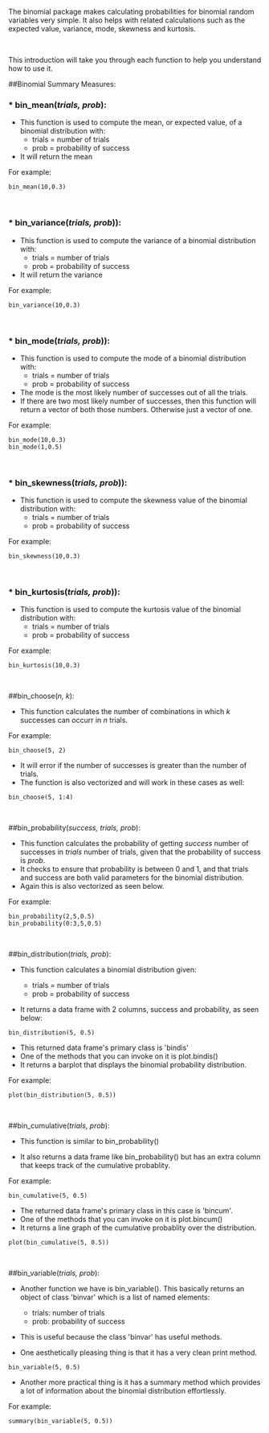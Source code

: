 
The binomial package makes calculating probabilities for binomial random variables very simple. It also helps with related calculations such as the expected value, variance, mode, skewness and kurtosis.

<br>

This introduction will take you through each function to help you understand how to use it.

##Binomial Summary Measures:

### * bin_mean(*trials, prob*):

* This function is used to compute the mean, or expected value, of a binomial distribution with:
    * trials = number of trials
    * prob = probability of success
* It will return the mean

For example:

```{r}
bin_mean(10,0.3)
```

<br>

### * bin_variance(*trials, prob*)):

* This function is used to compute the variance of a binomial distribution with:
    * trials = number of trials
    * prob = probability of success
* It will return the variance
    
For example:

```{r}
bin_variance(10,0.3)
```
    
<br>

### * bin_mode(*trials, prob*)):
* This function is used to compute the mode of a binomial distribution with:
    * trials = number of trials
    * prob = probability of success
* The mode is the most likely number of successes out of all the trials.
* If there are two most likely number of successes, then this function will return a vector of both those numbers. Otherwise just a vector of one.

For example:

```{r}
bin_mode(10,0.3)
bin_mode(1,0.5)
```

<br>

### * bin_skewness(*trials, prob*)):

* This function is used to compute the skewness value of the binomial distribution with:
    * trials = number of trials
    * prob = probability of success

For example:

```{r}
bin_skewness(10,0.3)
```

<br>

### * bin_kurtosis(*trials, prob*)):

* This function is used to compute the kurtosis value of the binomial distribution with:
    * trials = number of trials
    * prob = probability of success

For example:

```{r}
bin_kurtosis(10,0.3)
```

<br>

##bin_choose(*n, k*):

* This function calculates the number of combinations in which *k* successes can occurr in *n* trials.

For example:

```{r}
bin_choose(5, 2)
```

* It will error if the number of successes is greater than the number of trials.
* The function is also vectorized and will work in these cases as well:

```{r}
bin_choose(5, 1:4)
```

<br>

##bin_probability(*success, trials, prob*):
  * This function calculates the probability of getting *success* number of successes in *trials* number of trials, given that the probability of success is *prob*.
  * It checks to ensure that probability is between 0 and 1, and that trials and success are both valid parameters for the binomial distribution.
  * Again this is also vectorized as seen below.

For example:

```{r}
bin_probability(2,5,0.5)
bin_probability(0:3,5,0.5)
```

<br>

##bin_distribution(*trials, prob*):

* This function calculates a binomial distribution given:
   * trials = number of trials
   * prob = probability of success
   
* It returns a data frame with 2 columns, success and probability, as seen below:

```{r}
bin_distribution(5, 0.5)
```

* This returned data frame's primary class is 'bindis'
* One of the methods that you can invoke on it is plot.bindis()
* It returns a barplot that displays the binomial probability distribution.

For example:

```{r}
plot(bin_distribution(5, 0.5))
```

<br>

##bin_cumulative(*trials, prob*):

* This function is similar to bin_probability()

* It also returns a data frame like bin_probability() but has an extra column that keeps track of the cumulative probablity.

For example:

```{r}
bin_cumulative(5, 0.5)
```

* The returned data frame's primary class in this case is 'bincum'.
* One of the methods that you can invoke on it is plot.bincum()
* It returns a line graph of the cumulative probablity over the distribution.

```{r}
plot(bin_cumulative(5, 0.5))
```

<br>

##bin_variable(*trials, prob*):

* Another function we have is bin_variable(). This basically returns an object of class 'binvar' which is a list of named elements:
    * trials: number of trials
    * prob: probability of success
    
* This is useful because the class 'binvar' has useful methods.
* One aesthetically pleasing thing is that it has a very clean print method.

```{r}
bin_variable(5, 0.5)
```

* Another more practical thing is it has a summary method which provides a lot of information about the binomial distribution effortlessly.

For example:

```{r}
summary(bin_variable(5, 0.5))
```


